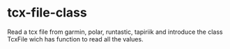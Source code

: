 # tcx-file-class
Read a tcx file from garmin, polar, runtastic, tapiriik and introduce the class TcxFile wich has function to read all the values.
